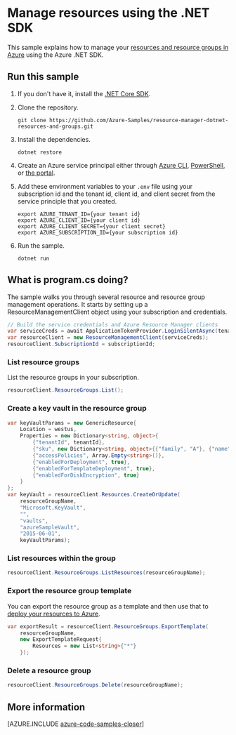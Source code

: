 <properties
   pageTitle="Manage Azure Resources and Resource Groups using the .NET SDK for Azure | Microsoft Azure"
   description="Describes how to use the .NET SDK for Azure to manage resources and resource groups on Azure."
   services="azure-resource-manager"
   documentationCenter=".net"
   authors="allclark"
   manager="douge"
   editor=""/>

<tags
   ms.service="azure-resource-manager"
   ms.devlang="dotnet"
   ms.topic="article"
   ms.tgt_pltfrm="na"
   ms.workload="na"
   ms.date="08/11/2016"
   ms.author="allclark"/>

# Manage resources using the .NET SDK

This sample explains how to manage your
[resources and resource groups in Azure](https://azure.microsoft.com/en-us/documentation/articles/resource-group-overview/#resource-groups)
using the Azure .NET SDK.

## Run this sample

1. If you don't have it, install the [.NET Core SDK](https://www.microsoft.com/net/core).

1. Clone the repository.

    ```
    git clone https://github.com/Azure-Samples/resource-manager-dotnet-resources-and-groups.git
    ```

1. Install the dependencies.

    ```
    dotnet restore
    ```

1. Create an Azure service principal either through
    [Azure CLI](resource-group-authenticate-service-principal-cli.md),
    [PowerShell](resource-group-authenticate-service-principal.md),
    or [the portal](resource-group-create-service-principal-portal.md).

1. Add these environment variables to your `.env` file using your subscription id and the tenant id, client id, and client secret from the service principle that you created. 

    ```
    export AZURE_TENANT_ID={your tenant id}
    export AZURE_CLIENT_ID={your client id}
    export AZURE_CLIENT_SECRET={your client secret}
    export AZURE_SUBSCRIPTION_ID={your subscription id}
    ```

1. Run the sample.

    ```
    dotnet run
    ```

## What is program.cs doing?

The sample walks you through several resource and resource group management operations.
It starts by setting up a ResourceManagementClient object using your subscription and credentials.

```csharp
// Build the service credentials and Azure Resource Manager clients
var serviceCreds = await ApplicationTokenProvider.LoginSilentAsync(tenantId, clientId, secret);
var resourceClient = new ResourceManagementClient(serviceCreds);
resourceClient.SubscriptionId = subscriptionId;
```

### List resource groups

List the resource groups in your subscription.

```csharp
resourceClient.ResourceGroups.List();
```

### Create a key vault in the resource group

```csharp
var keyVaultParams = new GenericResource{
    Location = westus,
    Properties = new Dictionary<string, object>{
        {"tenantId", tenantId},
        {"sku", new Dictionary<string, object>{{"family", "A"}, {"name", "standard"}}},
        {"accessPolicies", Array.Empty<string>()},
        {"enabledForDeployment", true},
        {"enabledForTemplateDeployment", true},
        {"enabledForDiskEncryption", true}
    }
};
var keyVault = resourceClient.Resources.CreateOrUpdate(
    resourceGroupName,
    "Microsoft.KeyVault",
    "",
    "vaults",
    "azureSampleVault",
    "2015-06-01",
    keyVaultParams);
```

### List resources within the group

```csharp
resourceClient.ResourceGroups.ListResources(resourceGroupName);
```

### Export the resource group template

You can export the resource group as a template and then use that
to [deploy your resources to Azure](https://azure.microsoft.com/documentation/samples/resource-manager-dotnet-template-deployment/).

```csharp
var exportResult = resourceClient.ResourceGroups.ExportTemplate(
    resourceGroupName, 
    new ExportTemplateRequest{ 
        Resources = new List<string>{"*"}
    });
```

### Delete a resource group

```csharp
resourceClient.ResourceGroups.Delete(resourceGroupName);
```

## More information

[AZURE.INCLUDE [azure-code-samples-closer](../includes/azure-code-samples-closer.md)]
